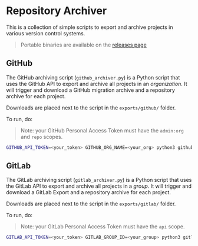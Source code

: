# Repository Archiver

This is a collection of simple scripts to export and archive projects in various version control systems.

> Portable binaries are available on the [releases page](https://github.com/IPUdk/git-archiver/releases)

## GitHub

The GitHub archiving script (`github_archiver.py`) is a Python script that uses the GitHub API to export and archive all projects in an *organization*.
It will trigger and download a GitHub migration archive and a repository archive for each project.

Downloads are placed next to the script in the `exports/github/` folder.

To run, do:

> Note: your GitHub Personal Access Token must have the `admin:org` and `repo` scopes.

```bash
GITHUB_API_TOKEN=<your_token> GITHUB_ORG_NAME=<your_org> python3 github_archiver.py
```

## GitLab

The GitLab archiving script (`gitlab_archiver.py`) is a Python script that uses the GitLab API to export and archive all projects in a *group*.
It will trigger and download a GitLab Export and a repository archive for each project.

Downloads are placed next to the script in the `exports/gitlab/` folder.

To run, do:

> Note: your GitLab Personal Access Token must have the `api` scope.

```bash
GITLAB_API_TOKEN=<your_token> GITLAB_GROUP_ID=<your_group> python3 gitlab_archiver.py
```
